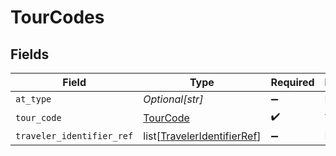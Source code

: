 # TourCodes


## Fields

| Field                                                                       | Type                                                                        | Required                                                                    | Description                                                                 | Example                                                                     |
| --------------------------------------------------------------------------- | --------------------------------------------------------------------------- | --------------------------------------------------------------------------- | --------------------------------------------------------------------------- | --------------------------------------------------------------------------- |
| `at_type`                                                                   | *Optional[str]*                                                             | :heavy_minus_sign:                                                          | N/A                                                                         | TourCodes                                                                   |
| `tour_code`                                                                 | [TourCode](../../models/shared/tourcode.md)                                 | :heavy_check_mark:                                                          | Tour code                                                                   |                                                                             |
| `traveler_identifier_ref`                                                   | list[[TravelerIdentifierRef](../../models/shared/traveleridentifierref.md)] | :heavy_minus_sign:                                                          | N/A                                                                         |                                                                             |